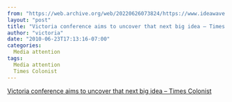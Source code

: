 ```yaml
---
from: "https://web.archive.org/web/20220626073824/https://www.ideawave.ca/victoria-conference-aims-to-uncover-that-next-big-idea-times-colonist/"
layout: "post"
title: "Victoria conference aims to uncover that next big idea – Times Colonist"
author: "victoria"
date: "2010-06-23T17:13:16-07:00"
categories:
  Media attention
tags: 
  Media attention
  Times Colonist
---
```


[Victoria conference aims to uncover that next big idea – Times Colonist](http://www.timescolonist.com/Victoria+conference+aims+uncover+that+next+idea/3190122/story.html)
